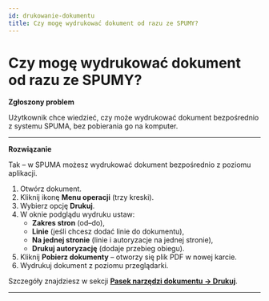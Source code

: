 ```yaml
---
id: drukowanie-dokumentu
title: Czy mogę wydrukować dokument od razu ze SPUMY?
---
```


# Czy mogę wydrukować dokument od razu ze SPUMY?  

**Zgłoszony problem**  

Użytkownik chce wiedzieć, czy może wydrukować dokument bezpośrednio z systemu SPUMA, bez pobierania go na komputer.  

---

**Rozwiązanie**  

Tak – w SPUMA możesz wydrukować dokument bezpośrednio z poziomu aplikacji.  

1. Otwórz dokument.  
2. Kliknij ikonę **Menu operacji** (trzy kreski).  
3. Wybierz opcję **Drukuj**.  
4. W oknie podglądu wydruku ustaw:  
   - **Zakres stron** (od–do),  
   - **Linie** (jeśli chcesz dodać linie do dokumentu),  
   - **Na jednej stronie** (linie i autoryzacje na jednej stronie),  
   - **Drukuj autoryzację** (dodaje przebieg obiegu).  
5. Kliknij **Pobierz dokumenty** – otworzy się plik PDF w nowej karcie.  
6. Wydrukuj dokument z poziomu przeglądarki.  

Szczegóły znajdziesz w sekcji [**Pasek narzędzi dokumentu → Drukuj**](../przetwarzanie-pojedynczego-dokumentu/pasek-narzedzi-dokumentu.md#drukuj).  

---  
